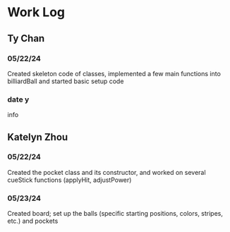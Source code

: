 # Work Log

## Ty Chan

### 05/22/24

Created skeleton code of classes, implemented a few main functions into billiardBall and started basic setup code

### date y

info


## Katelyn Zhou

### 05/22/24

Created the pocket class and its constructor, and worked on several cueStick functions (applyHit, adjustPower)

### 05/23/24

Created board; set up the balls (specific starting positions, colors, stripes, etc.) and pockets
